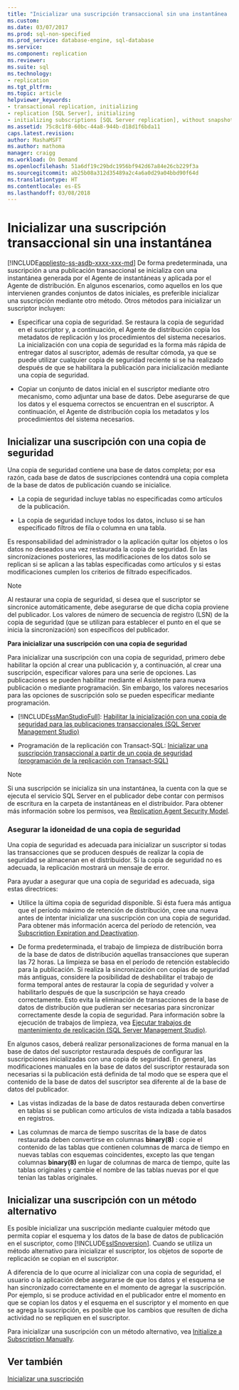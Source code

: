 ```yaml
---
title: "Inicializar una suscripción transaccional sin una instantánea | Microsoft Docs"
ms.custom: 
ms.date: 03/07/2017
ms.prod: sql-non-specified
ms.prod_service: database-engine, sql-database
ms.service: 
ms.component: replication
ms.reviewer: 
ms.suite: sql
ms.technology:
- replication
ms.tgt_pltfrm: 
ms.topic: article
helpviewer_keywords:
- transactional replication, initializing
- replication [SQL Server], initializing
- initializing subscriptions [SQL Server replication], without snapshots
ms.assetid: 75c8c1f8-60bc-44a8-944b-d18d1f6bda11
caps.latest.revision: 
author: MashaMSFT
ms.author: mathoma
manager: craigg
ms.workload: On Demand
ms.openlocfilehash: 51a6df19c29bdc1956bf942d67a84e26cb229f3a
ms.sourcegitcommit: ab25b08a312d35489a2c4a6a0d29a04bbd90f64d
ms.translationtype: HT
ms.contentlocale: es-ES
ms.lasthandoff: 03/08/2018
---
```

# <a name="initialize-a-transactional-subscription-without-a-snapshot"></a>Inicializar una suscripción transaccional sin una instantánea
[!INCLUDE[appliesto-ss-asdb-xxxx-xxx-md](../../includes/appliesto-ss-asdb-xxxx-xxx-md.md)]
  De forma predeterminada, una suscripción a una publicación transaccional se inicializa con una instantánea generada por el Agente de instantáneas y aplicada por el Agente de distribución. En algunos escenarios, como aquellos en los que intervienen grandes conjuntos de datos iniciales, es preferible inicializar una suscripción mediante otro método. Otros métodos para inicializar un suscriptor incluyen:  
  
-   Especificar una copia de seguridad. Se restaura la copia de seguridad en el suscriptor y, a continuación, el Agente de distribución copia los metadatos de replicación y los procedimientos del sistema necesarios. La inicialización con una copia de seguridad es la forma más rápida de entregar datos al suscriptor, además de resultar cómoda, ya que se puede utilizar cualquier copia de seguridad reciente si se ha realizado después de que se habilitara la publicación para inicialización mediante una copia de seguridad.  
  
-   Copiar un conjunto de datos inicial en el suscriptor mediante otro mecanismo, como adjuntar una base de datos. Debe asegurarse de que los datos y el esquema correctos se encuentran en el suscriptor. A continuación, el Agente de distribución copia los metadatos y los procedimientos del sistema necesarios.  
  
## <a name="initializing-a-subscription-with-a-backup"></a>Inicializar una suscripción con una copia de seguridad  
 Una copia de seguridad contiene una base de datos completa; por esa razón, cada base de datos de suscripciones contendrá una copia completa de la base de datos de publicación cuando se inicialice.  
  
-   La copia de seguridad incluye tablas no especificadas como artículos de la publicación.  
  
-   La copia de seguridad incluye todos los datos, incluso si se han especificado filtros de fila o columna en una tabla.  
  
 Es responsabilidad del administrador o la aplicación quitar los objetos o los datos no deseados una vez restaurada la copia de seguridad. En las sincronizaciones posteriores, las modificaciones de los datos solo se replican si se aplican a las tablas especificadas como artículos y si estas modificaciones cumplen los criterios de filtrado especificados.  
  
> [!NOTE]  
>  Al restaurar una copia de seguridad, si desea que el suscriptor se sincronice automáticamente, debe asegurarse de que dicha copia proviene del publicador. Los valores de número de secuencia de registro (LSN) de la copia de seguridad (que se utilizan para establecer el punto en el que se inicia la sincronización) son específicos del publicador.  
  
 **Para inicializar una suscripción con una copia de seguridad**  
  
 Para inicializar una suscripción con una copia de seguridad, primero debe habilitar la opción al crear una publicación y, a continuación, al crear una suscripción, especificar valores para una serie de opciones. Las publicaciones se pueden habilitar mediante el Asistente para nueva publicación o mediante programación. Sin embargo, los valores necesarios para las opciones de suscripción solo se pueden especificar mediante programación.  
  
-   [!INCLUDE[ssManStudioFull](../../includes/ssmanstudiofull-md.md)]: [Habilitar la inicialización con una copia de seguridad para las publicaciones transaccionales &#40;SQL Server Management Studio&#41;](../../relational-databases/replication/enable-initialization-with-backup-for-transactional-publications.md)  
  
-   Programación de la replicación con Transact-SQL: [Inicializar una suscripción transaccional a partir de un copia de seguridad &#40;programación de la replicación con Transact-SQL&#41;](../../relational-databases/replication/initialize-a-transactional-subscription-from-a-backup.md)  
  
> [!NOTE]  
>  Si una suscripción se inicializa sin una instantánea, la cuenta con la que se ejecuta el servicio SQL Server en el publicador debe contar con permisos de escritura en la carpeta de instantáneas en el distribuidor. Para obtener más información sobre los permisos, vea [Replication Agent Security Model](../../relational-databases/replication/security/replication-agent-security-model.md).  
  
### <a name="ensuring-the-suitability-of-a-backup"></a>Asegurar la idoneidad de una copia de seguridad  
 Una copia de seguridad es adecuada para inicializar un suscriptor si todas las transacciones que se producen después de realizar la copia de seguridad se almacenan en el distribuidor. Si la copia de seguridad no es adecuada, la replicación mostrará un mensaje de error.  
  
 Para ayudar a asegurar que una copia de seguridad es adecuada, siga estas directrices:  
  
-   Utilice la última copia de seguridad disponible. Si ésta fuera más antigua que el período máximo de retención de distribución, cree una nueva antes de intentar inicializar una suscripción con una copia de seguridad. Para obtener más información acerca del período de retención, vea [Subscription Expiration and Deactivation](../../relational-databases/replication/subscription-expiration-and-deactivation.md).  
  
-   De forma predeterminada, el trabajo de limpieza de distribución borra de la base de datos de distribución aquellas transacciones que superan las 72 horas. La limpieza se basa en el período de retención establecido para la publicación. Si realiza la sincronización con copias de seguridad más antiguas, considere la posibilidad de deshabilitar el trabajo de forma temporal antes de restaurar la copia de seguridad y volver a habilitarlo después de que la suscripción se haya creado correctamente. Esto evita la eliminación de transacciones de la base de datos de distribución que pudieran ser necesarias para sincronizar correctamente desde la copia de seguridad. Para información sobre la ejecución de trabajos de limpieza, vea [Ejecutar trabajos de mantenimiento de replicación &#40;SQL Server Management Studio&#41;](../../relational-databases/replication/administration/run-replication-maintenance-jobs-sql-server-management-studio.md).  
  
 En algunos casos, deberá realizar personalizaciones de forma manual en la base de datos del suscriptor restaurada después de configurar las suscripciones inicializadas con una copia de seguridad. En general, las modificaciones manuales en la base de datos del suscriptor restaurada son necesarias si la publicación está definida de tal modo que se espera que el contenido de la base de datos del suscriptor sea diferente al de la base de datos del publicador.  
  
-   Las vistas indizadas de la base de datos restaurada deben convertirse en tablas si se publican como artículos de vista indizada a tabla basados en registros.  
  
-   Las columnas de marca de tiempo suscritas de la base de datos restaurada deben convertirse en columnas **binary(8)** : copie el contenido de las tablas que contienen columnas de marca de tiempo en nuevas tablas con esquemas coincidentes, excepto las que tengan columnas **binary(8)** en lugar de columnas de marca de tiempo, quite las tablas originales y cambie el nombre de las tablas nuevas por el que tenían las tablas originales.  
  
## <a name="initializing-a-subscription-with-an-alternative-method"></a>Inicializar una suscripción con un método alternativo  
 Es posible inicializar una suscripción mediante cualquier método que permita copiar el esquema y los datos de la base de datos de publicación en el suscriptor, como [!INCLUDE[ssISnoversion](../../includes/ssisnoversion-md.md)]. Cuando se utiliza un método alternativo para inicializar el suscriptor, los objetos de soporte de replicación se copian en el suscriptor.  
  
 A diferencia de lo que ocurre al inicializar con una copia de seguridad, el usuario o la aplicación debe asegurarse de que los datos y el esquema se han sincronizado correctamente en el momento de agregar la suscripción. Por ejemplo, si se produce actividad en el publicador entre el momento en que se copian los datos y el esquema en el suscriptor y el momento en que se agrega la suscripción, es posible que los cambios que resulten de dicha actividad no se repliquen en el suscriptor.  
  
 Para inicializar una suscripción con un método alternativo, vea [Initialize a Subscription Manually](../../relational-databases/replication/initialize-a-subscription-manually.md).  
  
## <a name="see-also"></a>Ver también  
 [Inicializar una suscripción](../../relational-databases/replication/initialize-a-subscription.md)  
  
  
